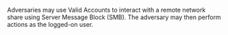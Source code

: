 Adversaries may use Valid Accounts to interact with a remote network share using Server Message Block (SMB). The adversary may then perform actions as the logged-on user.